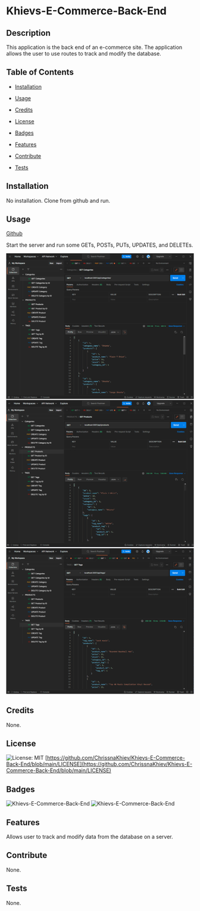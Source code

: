 # Khievs-E-Commerce-Back-End 
  ## Description
  This application is the back end of an e-commerce site. The application allows the user to use routes to track and modify the database.
  ## Table of Contents
  - [Installation](#installation)

  - [Usage](#usage)

  - [Credits](#credits)

  - [License](#license)

  - [Badges](#badges)

  - [Features](#features)

  - [Contribute](#contribute)

  - [Tests](#tests)

  ## Installation
  No installation. Clone from github and run.
  ## Usage
  [Github](https://github.com/ChrissnaKhiev/Khievs-E-Commerce-Back-End)

  Start the server and run some GETs, POSTs, PUTs, UPDATES, and DELETEs.

  ![CATEGORY](./Assets/ss1.png)
  ![PRODUCT](./Assets/ss2.png)
  ![TAG](./Assets/ss3.png)
  ## Credits
  None.
  ## License
  ![License: MIT](https://img.shields.io/github/license/ChrissnaKhiev/Khievs-E-Commerce-Back-End)  [https://github.com/ChrissnaKhiev/Khievs-E-Commerce-Back-End/blob/main/LICENSE](https://github.com/ChrissnaKhiev/Khievs-E-Commerce-Back-End/blob/main/LICENSE)
  ## Badges
  ![Khievs-E-Commerce-Back-End](https://img.shields.io/github/languages/count/ChrissnaKhiev/Khievs-E-Commerce-Back-End?style=plastic)
  ![Khievs-E-Commerce-Back-End](https://img.shields.io/github/languages/top/ChrissnaKhiev/Khievs-E-Commerce-Back-End?style=plastic)
  ## Features
  Allows user to track and modify data from the database on a server.
  ## Contribute
  None.
  ## Tests
  None.